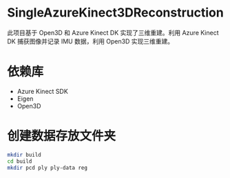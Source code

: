 # SingleAzureKinect3DReconstruction
此项目基于 Open3D 和 Azure Kinect DK 实现了三维重建。利用 Azure Kinect DK 捕获图像并记录 IMU 数据，利用 Open3D 实现三维重建。

# 依赖库
- Azure Kinect SDK
- Eigen
- Open3D

# 创建数据存放文件夹
```bash
mkdir build
cd build
mkdir pcd ply ply-data reg
```
